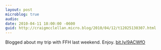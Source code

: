 ```yaml
---
layout: post
microblog: true
audio: 
date: 2010-04-11 18:00:00 -0600
guid: http://craigmcclellan.micro.blog/2010/04/12/t12025130307.html
---
```

Blogged about my trip with FFH last weekend.  Enjoy. [bit.ly/9ACWfO](http://bit.ly/9ACWfO)
